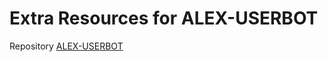 # Extra Resources for ALEX-USERBOT 
Repository [ALEX-USERBOT](https://github.com/alexgansg/ALEX-USERBOT)